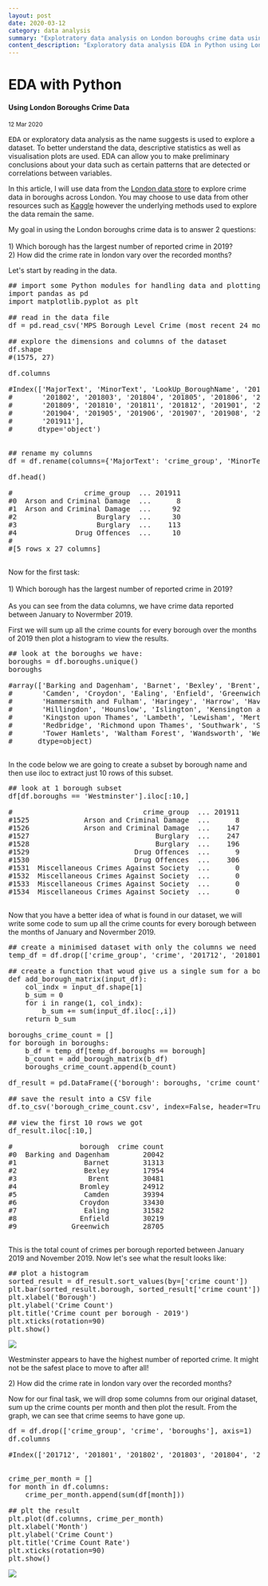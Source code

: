 ```yaml
---
layout: post
date: 2020-03-12
category: data analysis
summary: "Explotratory data analysis on London boroughs crime data using Python."
content_description: "Exploratory data analysis EDA in Python using London boroughs crime dataset."
---
```

<div media:type="text/omd" class="blog_title_style container">
    <h1><span>EDA with Python</span></h1>
    <h4><span>Using London Boroughs Crime Data</span></h4>
    <small>12 Mar 2020</small>
</div>

<div media:type="text/omd" class="blog_content_style container">

<p id="blog_text">
<kbd>EDA</kbd> or exploratory data analysis as the name suggests is used to explore a dataset. To better understand the data, descriptive statistics as well as visualisation plots are used.
EDA can allow you to make preliminary conclusions about your data such as certain patterns that are detected or correlations between variables.
</p>

<p id="blog_text">
In this article, I will use data from the <a target="_blank" href="https://data.london.gov.uk/">London data store</a> to explore crime data in boroughs across London. You may choose to use data from other resources such as <a target="_blank" href="https://www.kaggle.com/">Kaggle</a> however the underlying methods used to explore the data remain the same.
</p>

<p id="blog_text">
My goal in using the London boroughs crime data is to answer 2 questions:
<br />
<br />
1) Which borough has the largest number of reported crime in 2019?
<br />
2) How did the crime rate in london vary over the recorded months?
</p>

<p id="blog_text">
Let's start by reading in the data.
</p>

<pre>
## import some Python modules for handling data and plotting
import pandas as pd
import matplotlib.pyplot as plt

## read in the data file
df = pd.read_csv('MPS Borough Level Crime (most recent 24 months).csv')

## explore the dimensions and columns of the dataset
df.shape
#(1575, 27)

df.columns
<span class="code_comments">
#Index(['MajorText', 'MinorText', 'LookUp_BoroughName', '201712', '201801',
#       '201802', '201803', '201804', '201805', '201806', '201807', '201808',
#       '201809', '201810', '201811', '201812', '201901', '201902', '201903',
#       '201904', '201905', '201906', '201907', '201908', '201909', '201910',
#       '201911'],
#      dtype='object')
</span>

## rename my columns
df = df.rename(columns={'MajorText': 'crime_group', 'MinorText': 'crime', 'LookUp_BoroughName': 'boroughs'})

df.head()
<span class="code_comments">
#                 crime_group  ... 201911
#0  Arson and Criminal Damage  ...      8
#1  Arson and Criminal Damage  ...     92
#2                   Burglary  ...     30
#3                   Burglary  ...    113
#4              Drug Offences  ...     10
#
#[5 rows x 27 columns]
</span>
</pre>

<p id="blog_text">
Now for the first task:
<br />
<br />
1) Which borough has the largest number of reported crime in 2019?
<br />
<br />
As you can see from the data columns, we have crime data reported between January to Novermber 2019.
</p>
<p id="blog_text">
First we will sum up all the crime counts for every borough over the months of 2019 then plot a histogram to view the results.
</p>

<pre>
## look at the boroughs we have:
boroughs = df.boroughs.unique()
boroughs
<span class="code_comments">
#array(['Barking and Dagenham', 'Barnet', 'Bexley', 'Brent', 'Bromley',
#       'Camden', 'Croydon', 'Ealing', 'Enfield', 'Greenwich', 'Hackney',
#       'Hammersmith and Fulham', 'Haringey', 'Harrow', 'Havering',
#       'Hillingdon', 'Hounslow', 'Islington', 'Kensington and Chelsea',
#       'Kingston upon Thames', 'Lambeth', 'Lewisham', 'Merton', 'Newham',
#       'Redbridge', 'Richmond upon Thames', 'Southwark', 'Sutton',
#       'Tower Hamlets', 'Waltham Forest', 'Wandsworth', 'Westminster'],
#      dtype=object)
</span>
</pre>

<p id="blog_text">
In the code below we are going to create a subset by borough name and then use iloc to extract just 10 rows of this subset.
</p>

<pre>
## look at 1 borough subset
df[df.boroughs == 'Westminster'].iloc[:10,]
<span class="code_comments">
#                               crime_group  ... 201911
#1525             Arson and Criminal Damage  ...      8
#1526             Arson and Criminal Damage  ...    147
#1527                              Burglary  ...    247
#1528                              Burglary  ...    196
#1529                         Drug Offences  ...      9
#1530                         Drug Offences  ...    306
#1531  Miscellaneous Crimes Against Society  ...      0
#1532  Miscellaneous Crimes Against Society  ...      0
#1533  Miscellaneous Crimes Against Society  ...      0
#1534  Miscellaneous Crimes Against Society  ...      0
</span>
</pre>

<p id="blog_text">
Now that you have a better idea of what is found in our dataset, we will write some code to sum up all the crime counts for every borough between the months of January and Novermber 2019.
</p>

<pre>
## create a minimised dataset with only the columns we need
temp_df = df.drop(['crime_group', 'crime', '201712', '201801', '201802', '201803', '201804', '201805', '201806', '201807', '201808', '201809', '201810', '201812'], axis=1)

## create a function that woud give us a single sum for a borough
def add_borough_matrix(input_df):
&nbsp;&nbsp;&nbsp;&nbsp;col_indx = input_df.shape[1]
&nbsp;&nbsp;&nbsp;&nbsp;b_sum = 0
&nbsp;&nbsp;&nbsp;&nbsp;for i in range(1, col_indx):
&nbsp;&nbsp;&nbsp;&nbsp;&nbsp;&nbsp;&nbsp;&nbsp;b_sum += sum(input_df.iloc[:,i])
&nbsp;&nbsp;&nbsp;&nbsp;return b_sum

boroughs_crime_count = []
for borough in boroughs:
&nbsp;&nbsp;&nbsp;&nbsp;b_df = temp_df[temp_df.boroughs == borough]
&nbsp;&nbsp;&nbsp;&nbsp;b_count = add_borough_matrix(b_df)
&nbsp;&nbsp;&nbsp;&nbsp;boroughs_crime_count.append(b_count)

df_result = pd.DataFrame({'borough': boroughs, 'crime count': boroughs_crime_count})

## save the result into a CSV file
df.to_csv('borough_crime_count.csv', index=False, header=True)

## view the first 10 rows we got
df_result.iloc[:10,]
<span class="code_comments">
#                borough  crime count
#0  Barking and Dagenham        20042
#1                Barnet        31313
#2                Bexley        17954
#3                 Brent        30481
#4               Bromley        24912
#5                Camden        39394
#6               Croydon        33430
#7                Ealing        31582
#8               Enfield        30219
#9             Greenwich        28705
</span>
</pre>

<p id="blog_text">
This is the total count of crimes per borough reported between January 2019 and November 2019. Now let's see what the result looks like:
</p>

<pre>
## plot a histogram
sorted_result = df_result.sort_values(by=['crime count'])
plt.bar(sorted_result.borough, sorted_result['crime count'])
plt.xlabel('Borough')
plt.ylabel('Crime Count')
plt.title('Crime count per borough - 2019')
plt.xticks(rotation=90)
plt.show()
</pre>

<div class="centered_div" media:type="text/omd">
<img class="eda_london_borough_img" src="/assets/images/crime_per_borough.png">
</div>

<p id="blog_text">
Westminster appears to have the highest number of reported crime. It might not be the safest place to move to after all!
</p>

<p id="blog_text">
2) How did the crime rate in london vary over the recorded months?
</p>

<p id="blog_text">
Now for our final task, we will drop some columns from our original dataset, sum up the crime counts per month and then plot the result. From the graph, we can see that crime seems to have gone up.
</p>

<pre>
df = df.drop(['crime_group', 'crime', 'boroughs'], axis=1)
df.columns
<span class="code_comments">
#Index(['201712', '201801', '201802', '201803', '201804', '201805', '201806', '201807', '201808', '201809', '201810', '201811', '201812', '201901', '201902', '201903', '201904', '201905', '201906', '201907', '201908', '201909', '201910', '201911'], dtype='object')
</span>

crime_per_month = []
for month in df.columns:
&nbsp;&nbsp;&nbsp;&nbsp;crime_per_month.append(sum(df[month]))

## plt the result
plt.plot(df.columns, crime_per_month)
plt.xlabel('Month')
plt.ylabel('Crime Count')
plt.title('Crime Count Rate')
plt.xticks(rotation=90)
plt.show()
</pre>

<div class="centered_div" media:type="text/omd">
<img class="eda_london_borough_img" src="/assets/images/crime_per_month.png">
</div>

</div>


